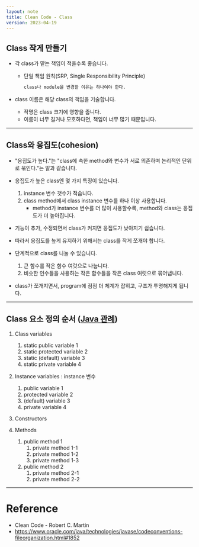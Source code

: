 ```yaml
---
layout: note
title: Clean Code - Class
version: 2023-04-19
---
```





## Class 작게 만들기

- 각 class가 맡는 책임이 적을수록 좋습니다.
    - 단일 책임 원칙(SRP, Single Responsibility Principle)
        ```txt
        class나 module을 변경할 이유는 하나여야 한다.
        ```

- class 이름은 해당 class의 책임을 기술합니다.
    - 작명은 class 크기에 영향을 줍니다.
    - 이름이 너무 길거나 모호하다면, 책임이 너무 많기 때문입니다.




---




## Class와 응집도(cohesion)

- "응집도가 높다."는 "class에 속한 method와 변수가 서로 의존하며 논리적인 단위로 묶인다."는 말과 같습니다.

- 응집도가 높은 class엔 몇 가지 특징이 있습니다.
    1. instance 변수 갯수가 적습니다.
    2. class method에서 class instance 변수를 하나 이상 사용합니다.
        - method가 instance 변수를 더 많이 사용할수록, method와 class는 응집도가 더 높아집니다.

- 기능이 추가, 수정되면서 class가 커지면 응집도가 낮아지기 쉽습니다.
- 따라서 응집도를 높게 유지하기 위해서는 class를 작게 쪼개야 합니다.
- 단계적으로 class를 나눌 수 있습니다.
    1. 큰 함수를 작은 함수 여럿으로 나눕니다.
    2. 비슷한 인수들을 사용하는 작은 함수들을 작은 class 여럿으로 묶어냅니다.
- class가 쪼개지면서, program에 점점 더 체계가 잡히고, 구조가 투명해지게 됩니다.




---




## Class 요소 정의 순서 ([Java 관례](https://www.oracle.com/java/technologies/javase/codeconventions-fileorganization.html#1852))

1. Class variables
    1. static public variable 1
    2. static protected variable 2
    3. static (default) variable 3
    4. static private variable 4

2. Instance variables : instance 변수
    1. public variable 1
    2. protected variable 2
    3. (default) variable 3
    4. private variable 4

3. Constructors

4. Methods
    1. public method 1
        1. private method 1-1
        2. private method 1-2
        2. private method 1-3
    2. public method 2
        1. private method 2-1
        2. private method 2-2




---




# Reference

- Clean Code - Robert C. Martin
- <https://www.oracle.com/java/technologies/javase/codeconventions-fileorganization.html#1852>

